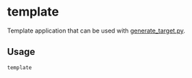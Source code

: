 # template
Template application that can be used with [generate_target.py](../../../scripts/generate_target.py).

## Usage
    template
